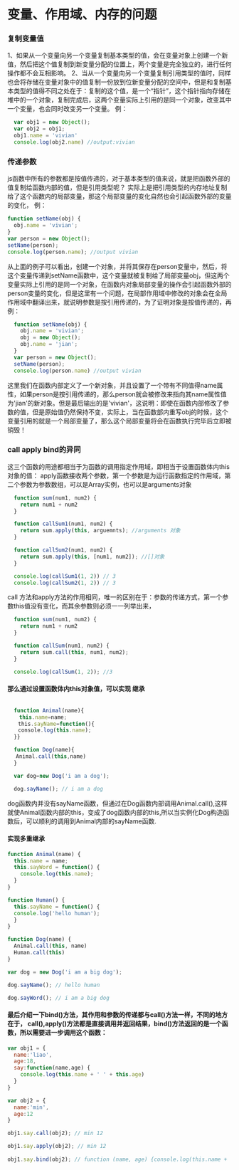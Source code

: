 # 变量、作用域、内存的问题

### 复制变量值
1、如果从一个变量向另一个变量复制基本类型的值，会在变量对象上创建一个新值，然后把这个值复制到新变量分配的位置上，两个变量是完全独立的，进行任何操作都不会互相影响。
2、当从一个变量向另一个变量复制引用类型的值时，同样也会将存储在变量对象中的值复制一份放到位新变量分配的空间中，但是和复制基本类型的值得不同之处在于：复制的这个值，是一个“指针”，这个指针指向存储在堆中的一个对象，复制完成后，这两个变量实际上引用的是同一个对象，改变其中一个变量，也会同时改变另一个变量。
  例：
``` javascript
  var obj1 = new Object();
  var obj2 = obj1;
  obj1.name = 'vivian'
  console.log(obj2.name) //output:vivian

```

### 传递参数

js函数中所有的参数都是按值传递的，对于基本类型的值来说，就是把函数外部的值复制给函数内部的值，但是引用类型呢？
实际上是把引用类型的内存地址复制给了这个函数内的局部变量，那这个局部变量的变化自然也会引起函数外部的变量的变化，
  例：
  ``` javascript
  function setName(obj) {
    obj.name = 'vivian';
  }
  var person = new Object();
  setName(person);
  console.log(person.name); //output vivian

  ```

  从上面的例子可以看出，创建一个对象，并将其保存在person变量中，然后，将这个变量传递到setName函数中，这个变量就被复制给了局部变量obj，但这两个变量实际上引用的是同一个对象，在函数内对象局部变量的操作会引起函数外部的person变量的变化，但是这里有一个问题，在局部作用域中修改的对象会在全局作用域中翻译出来，就说明参数是按引用传递的，为了证明对象是按值传递的，再例：
  ``` javascript
    function setName(obj) {
      obj.name = 'vivian';
      obj = new Object();
      obj.name = 'jian';
    }
    var person = new Object();
    setName(person);
    console.log(person.name) //output vivian

  ```

  这里我们在函数内部定义了一个新对象，并且设置了一个带有不同值得name属性，如果person是按引用传递的，那么person就会被修改来指向其name属性值为'jian'的新对象。但是最后输出的是'vivian'，这说明：即使在函数内部修改了参数的值，但是原始值仍然保持不变，实际上，当在函数部内重写obj的时候，这个变量引用的就是一个局部变量了，那么这个局部变量将会在函数执行完毕后立即被销毁！

  ### call apply bind的异同

  这三个函数的用途都相当于为函数的调用指定作用域，即相当于设置函数体内this对象的值：
  apply函数接收两个参数，第一个参数是为运行函数指定的作用域，第二个参数为参数数组，可以是Array实例，也可以是arguments对象

``` javascript
  function sum(num1, num2) {
    return num1 + num2
  }

  function callSum1(num1, num2) {
    return sum.apply(this, arguemnts); //arguments 对象
  }

  function callSum2(num1, num2) {
    return sum.apply(this, [num1, num2]); //[]对象
  }

  console.log(callSum1(1, 2)) // 3
  console.log(callSum2(1, 2)) // 3
```

call 方法和apply方法的作用相同，唯一的区别在于：参数的传递方式，第一个参数this值没有变化，而其余参数则必须一一列举出来，

``` javascript
  function sum(num1, num2) {
    return num1 + num2
  }

  function callSum(num1, num2) {
    return sum.call(this, num1, num2);
  }

  console.log(callSum(1, 2)); //3

```

#### 那么通过设置函数体内this对象值，可以实现 <span>继承</span>
```javascript

  function Animal(name){
　  this.name=name;
　　this.sayName=function(){
　　console.log(this.name);
  }}

  function Dog(name){
　 Animal.call(this,name)
  }

  var dog=new Dog('i am a dog');

  dog.sayName(); // i am a dog

```
dog函数内并没有sayName函数，但通过在Dog函数内部调用Animal.call(),这样就使Animal函数内部的this，变成了dog函数内部的this,所以当实例化Dog构造函数后，可以顺利的调用到Animal内部的sayName函数.

#### 实现多重继承
``` javascript
function Animal(name) {
  this.name = name;
  this.sayWord = function() {
    console.log(this.name);
  }
}

function Human() {
  this.sayName = function() {
  console.log('hello human');
  }
}

function Dog(name) {
  Animal.call(this, name)
  Human.call(this)
}

var dog = new Dog('i am a big dog');

dog.sayName(); // hello human

dog.sayWord(); // i am a big dog

```

#### 最后介绍一下bind()方法，其作用和参数的传递都与call()方法一样，不同的地方在于， call(),apply()方法都是直接调用并返回结果，bind()方法返回的是一个函数，所以需要进一步调用这个函数：
``` javascript
var obj1 = {
  name:'liao',
  age:18,
  say:function(name,age) {
    console.log(this.name + ' ' + this.age)
  }
}

var obj2 = {
  name:'min',
  age:12
}

obj1.say.call(obj2); // min 12

obj1.say.apply(obj2); // min 12
 
obj1.say.bind(obj2); // function (name, age) {console.log(this.name + ' ' + this.age)}

```
